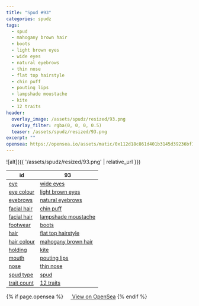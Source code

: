 ```yaml
---
title: "Spud #93"
categories: spudz
tags:
  - spud
  - mahogany brown hair
  - boots
  - light brown eyes
  - wide eyes
  - natural eyebrows
  - thin nose
  - flat top hairstyle
  - chin puff
  - pouting lips
  - lampshade moustache
  - kite
  - 12 traits
header:
  overlay_image: /assets/spudz/resized/93.png
  overlay_filter: rgba(0, 0, 0, 0.5)
  teaser: /assets/spudz/resized/93.png
excerpt: ""
opensea: https://opensea.io/assets/matic/0x112d18c861d401b3145d39236bf149f01e18beed/93
---
```

![alt]({{ '/assets/spudz/resized/93.png' | relative_url }})

| id | 93 |
|-|-|
| <a href="/traits/eye/#trait-type">eye</a> | <a href="/traits/eye/wide-eyes/1/#trait">wide eyes</a> |
| <a href="/traits/eye-colour/#trait-type">eye colour</a> | <a href="/traits/eye-colour/light-brown-eyes/1/#trait">light brown eyes</a> |
| <a href="/traits/eyebrows/#trait-type">eyebrows</a> | <a href="/traits/eyebrows/natural-eyebrows/1/#trait">natural eyebrows</a> |
| <a href="/traits/facial-hair/#trait-type">facial hair</a> | <a href="/traits/facial-hair/chin-puff/1/#trait">chin puff</a> |
| <a href="/traits/facial-hair/#trait-type">facial hair</a> | <a href="/traits/facial-hair/lampshade-moustache/1/#trait">lampshade moustache</a> |
| <a href="/traits/footwear/#trait-type">footwear</a> | <a href="/traits/footwear/boots/1/#trait">boots</a> |
| <a href="/traits/hair/#trait-type">hair</a> | <a href="/traits/hair/flat-top-hairstyle/1/#trait">flat top hairstyle</a> |
| <a href="/traits/hair-colour/#trait-type">hair colour</a> | <a href="/traits/hair-colour/mahogany-brown-hair/1/#trait">mahogany brown hair</a> |
| <a href="/traits/holding/#trait-type">holding</a> | <a href="/traits/holding/kite/1/#trait">kite</a> |
| <a href="/traits/mouth/#trait-type">mouth</a> | <a href="/traits/mouth/pouting-lips/1/#trait">pouting lips</a> |
| <a href="/traits/nose/#trait-type">nose</a> | <a href="/traits/nose/thin-nose/1/#trait">thin nose</a> |
| <a href="/traits/spud-type/#trait-type">spud type</a> | <a href="/traits/spud-type/spud/1/#trait">spud</a> |
| <a href="/traits/trait-count/#trait-type">trait count</a> | <a href="/traits/trait-count/12-traits/1/#trait">12 traits</a> |

{% if page.opensea %}
<a href="{{page.opensea}}" class="btn btn--info" onclick="window.open(this.href, '_blank'); return false;"><img src="/assets/images/opensea.svg" width="16px"><span>  View on OpenSea</span></a>
{% endif %}
